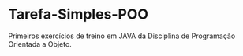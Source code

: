 # Tarefa-Simples-POO
Primeiros exercícios de treino em JAVA da Disciplina de Programação Orientada a Objeto.

